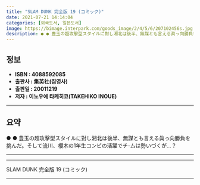```yaml
---
title: "SLAM DUNK 完全版 19 (コミック)"
date: 2021-07-21 14:14:04
categories: [외국도서, 일본도서]
image: https://bimage.interpark.com/goods_image/2/4/5/6/207102456s.jpg
description: ● ● 豊玉の超攻擊型スタイルに對し湘北は後半、無謀とも言える眞っ向勝負を挑んだ。そして流川、櫻木の1年生コンビの活躍でチ-ムは勢いづくが…？
---
```


## **정보**

- **ISBN : 4088592085**
- **출판사 : 集英社(집영사)**
- **출판일 : 20011219**
- **저자 : 이노우에 타케히코(TAKEHIKO INOUE)**

------



## **요약**

●  ●  豊玉の超攻擊型スタイルに對し湘北は後半、無謀とも言える眞っ向勝負を挑んだ。そして流川、櫻木の1年生コンビの活躍でチ-ムは勢いづくが…？

------



------


SLAM DUNK 完全版 19 (コミック) 

------


